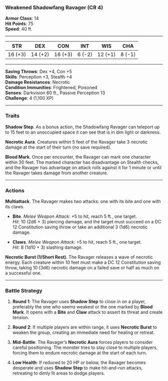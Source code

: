 ### **Weakened Shadowfang Ravager (CR 4)**

**Armor Class**: 14  
**Hit Points**: 75  
**Speed**: 40 ft.

---

|**STR**|**DEX**|**CON**|**INT**|**WIS**|**CHA**|
|---|---|---|---|---|---|
|16 (+3)|14 (+2)|16 (+3)|6 (-2)|12 (+1)|8 (-1)|

---

**Saving Throws**: Dex +4, Con +5  
**Skills**: Perception +3, Stealth +4  
**Damage Resistances**: Necrotic  
**Condition Immunities**: Frightened, Poisoned  
**Senses**: Darkvision 60 ft., Passive Perception 13  
**Challenge**: 4 (1,100 XP)

---

### **Traits**

**Shadow Step**. As a bonus action, the Shadowfang Ravager can teleport up to 15 feet to an unoccupied space it can see that is in dim light or darkness.

**Necrotic Aura**. Creatures within 5 feet of the Ravager take 3 necrotic damage at the start of their turn (no save required).

**Blood Mark**. Once per encounter, the Ravager can mark one character within 30 feet. The marked character has disadvantage on Stealth checks, and the Ravager has advantage on attack rolls against it for 1 minute or until the Ravager takes damage from another creature.

---

### **Actions**

**Multiattack**. The Ravager makes two attacks: one with its bite and one with its claws.

- **Bite**. _Melee Weapon Attack_: +5 to hit, reach 5 ft., one target.  
    _Hit_: 10 (2d6 + 3) piercing damage, and the target must succeed on a DC 12 Constitution saving throw or take an additional 3 (1d6) necrotic damage.
    
- **Claws**. _Melee Weapon Attack_: +5 to hit, reach 5 ft., one target.  
    _Hit_: 8 (1d10 + 3) slashing damage.
    

**Necrotic Burst (1/Short Rest)**. The Ravager releases a wave of necrotic energy. Each creature within 10 feet must make a DC 12 Constitution saving throw, taking 10 (3d6) necrotic damage on a failed save or half as much on a successful one.

---

### **Battle Strategy**

1. **Round 1**: The Ravager uses **Shadow Step** to close in on a player, preferably the one who seems weakest or the one marked by **Blood Mark**. It opens with a **Bite** and **Claw** attack to assert its threat and create tension.
    
2. **Round 2**: If multiple players are within range, it uses **Necrotic Burst** to weaken the group, creating an immediate need for healing or retreat.
    
3. **Mid-Battle**: The Ravager’s **Necrotic Aura** forces players to consider careful positioning. The monster tries to stay close to multiple players, forcing them to endure necrotic damage at the start of each turn.
    
4. **Low Health**: If reduced to 20 HP or below, the Ravager becomes desperate and uses **Shadow Step** to make hit-and-run attacks, retreating to dimly lit areas to dodge players.